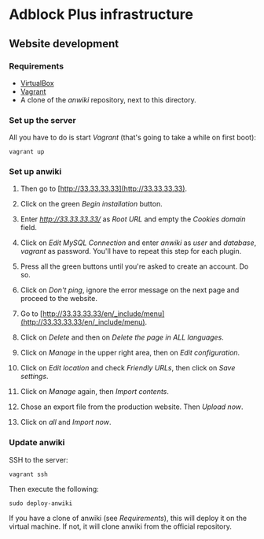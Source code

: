 Adblock Plus infrastructure
===========================

Website development
-------------------

### Requirements

* [VirtualBox](https://www.virtualbox.org/)
* [Vagrant](http://vagrantup.com/)
* A clone of the _anwiki_ repository, next to this directory.

### Set up the server

All you have to do is start _Vagrant_ (that's going to take a while on
first boot):

    vagrant up

### Set up anwiki

1. Then go to [http://33.33.33.33](http://33.33.33.33).

2. Click on the green _Begin installation_ button.

3. Enter _http://33.33.33.33/_ as _Root URL_ and empty the _Cookies
domain_ field.

4. Click on _Edit MySQL Connection_ and enter _anwiki_ as _user_ and
_database_, _vagrant_ as password. You'll have to repeat this step for
each plugin.

5. Press all the green buttons until you're asked to create an account. Do so.

6. Click on _Don't ping_, ignore the error message on the next page
and proceed to the website.

7. Go to
[http://33.33.33.33/en/_include/menu](http://33.33.33.33/en/_include/menu).

8. Click on _Delete_ and then on _Delete the page in ALL languages_.

9. Click on _Manage_ in the upper right area, then on _Edit
configuration_.

10. Click on _Edit location_ and check _Friendly URLs_, then click on
_Save settings_.

11. Click on _Manage_ again, then _Import contents_.

12. Chose an export file from the production website. Then _Upload
now_.

13. Click on _all_ and _Import now_.

### Update anwiki

SSH to the server:

    vagrant ssh

Then execute the following:

    sudo deploy-anwiki

If you have a clone of anwiki (see _Requirements_), this will deploy
it on the virtual machine. If not, it will clone anwiki from the
official repository.
